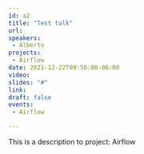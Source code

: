 ```yaml
---
id: a2
title: "Test talk"
url: 
speakers:
 - Alberto
projects:
 - Airflow
date: 2021-12-22T09:50:00-06:00
video: 
slides: "#"
link: 
draft: false
events: 
 - Airflow

---
```


This is a description to project: Airflow


